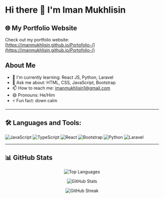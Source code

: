 # Hi there 👋 I'm Iman Mukhlisin

## 🌐 My Portfolio Website  
Check out my portfolio website: [https://imanmukhlisin.github.io/Portofolio-/](https://imanmukhlisin.github.io/Portofolio-/)

## About Me
- 🌱 I'm currently learning: React JS, Python, Laravel  
- 💬 Ask me about: HTML, CSS, JavaScript, Bootstrap  
- 📫 How to reach me: imanmukhlisin1@gmail.com  
- 😄 Pronouns: He/Him  
- ⚡ Fun fact: down calm  

---

## 🛠️ Languages and Tools:
<p>
  <img src="https://img.shields.io/badge/JavaScript-F7DF1E?logo=javascript&logoColor=black" alt="JavaScript" />
  <img src="https://img.shields.io/badge/TypeScript-007ACC?logo=typescript&logoColor=white" alt="TypeScript" />
  <img src="https://img.shields.io/badge/React-20232A?logo=react&logoColor=61DAFB" alt="React" />
  <img src="https://img.shields.io/badge/Bootstrap-563D7C?logo=bootstrap&logoColor=white" alt="Bootstrap" />
  <img src="https://img.shields.io/badge/Python-3776AB?logo=python&logoColor=white" alt="Python" />
  <img src="https://img.shields.io/badge/Laravel-FF2D20?logo=laravel&logoColor=white" alt="Laravel" />
</p>


---

## 📊 GitHub Stats

<p align="center">
  <img src="https://github-readme-stats.vercel.app/api/top-langs/?username=imanmukhlisin&layout=compact&langs_count=6&theme=radical" alt="Top Languages" />
</p>

<p align="center">
  <img src="https://github-readme-stats.vercel.app/api?username=imanmukhlisin&show_icons=true&theme=radical&include_all_commits=true&count_private=true" alt="GitHub Stats" />
</p>

<p align="center">
  <img src="https://github-readme-streak-stats.herokuapp.com?user=imanmukhlisin&theme=radical&hide_border=true" alt="GitHub Streak" />
</p>



